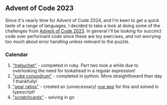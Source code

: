 ## Advent of Code 2023

Since it's nearly time for Advent of Code 2024, and I'm keen to get a quick taste of a range of languages, I decided to take a look at doing some of the challenges from [Advent of Code 2023](https://adventofcode.com/2023). In general I'll be looking for succinct code over performant code since these are toy exercises, and not worrying too much about error handling unless relevant to the puzzle.

### Calendar

1. ["trebuchet"](https://adventofcode.com/2023/day/1) - completed in ruby. Part two took a while due to overlooking the need for lookahead in a regular expression!
2. ["cube conundrum"](https://adventofcode.com/2023/day/2) - completed in python. More straightfoward than day 1 thankfully!
3. ["gear ratios"](https://adventofcode.com/2023/day/3) - created an (unnecessary) [vue app](https://velmanatov.github.io/advent-of-code-2023-day-3/) for this and solved in typescript!
4. ["scratchcards"](https://adventofcode.com/2023/day/3) - solving in go
